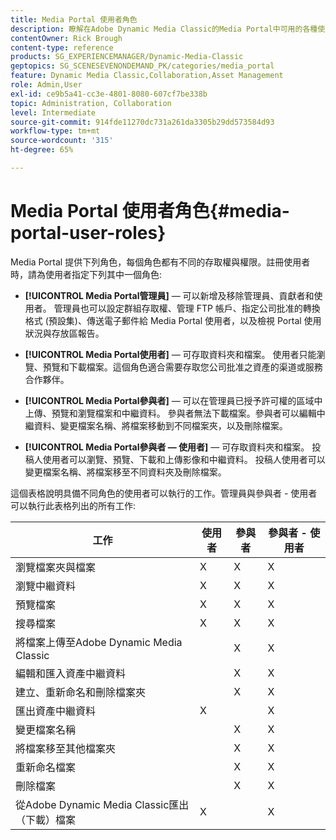 ```yaml
---
title: Media Portal 使用者角色
description: 瞭解在Adobe Dynamic Media Classic的Media Portal中可用的各種使用者角色。
contentOwner: Rick Brough
content-type: reference
products: SG_EXPERIENCEMANAGER/Dynamic-Media-Classic
geptopics: SG_SCENESEVENONDEMAND_PK/categories/media_portal
feature: Dynamic Media Classic,Collaboration,Asset Management
role: Admin,User
exl-id: ce9b5a41-cc3e-4801-8080-607cf7be338b
topic: Administration, Collaboration
level: Intermediate
source-git-commit: 914fde11270dc731a261da3305b29dd573584d93
workflow-type: tm+mt
source-wordcount: '315'
ht-degree: 65%

---
```


# Media Portal 使用者角色{#media-portal-user-roles}

Media Portal 提供下列角色，每個角色都有不同的存取權與權限。註冊使用者時，請為使用者指定下列其中一個角色:

* **[!UICONTROL Media Portal管理員]**  — 可以新增及移除管理員、貢獻者和使用者。 管理員也可以設定群組存取權、管理 FTP 帳戶、指定公司批准的轉換格式 (預設集)、傳送電子郵件給 Media Portal 使用者，以及檢視 Portal 使用狀況與存放區報告。

* **[!UICONTROL Media Portal使用者]**  — 可存取資料夾和檔案。 使用者只能瀏覽、預覽和下載檔案。這個角色適合需要存取您公司批准之資產的渠道或服務合作夥伴。

* **[!UICONTROL Media Portal參與者]**  — 可以在管理員已授予許可權的區域中上傳、預覽和瀏覽檔案和中繼資料。 參與者無法下載檔案。參與者可以編輯中繼資料、變更檔案名稱、將檔案移動到不同檔案夾，以及刪除檔案。

* **[!UICONTROL Media Portal參與者 — 使用者]**  — 可存取資料夾和檔案。 投稿人使用者可以瀏覽、預覽、下載和上傳影像和中繼資料。 投稿人使用者可以變更檔案名稱、將檔案移至不同資料夾及刪除檔案。

這個表格說明具備不同角色的使用者可以執行的工作。管理員與參與者 - 使用者可以執行此表格列出的所有工作:

| 工作 | 使用者 | 參與者 | 參與者 - 使用者 |
| --- | --- | --- | --- |
| 瀏覽檔案夾與檔案 | X | X | X |
| 瀏覽中繼資料 | X | X | X |
| 預覽檔案 | X | X | X |
| 搜尋檔案 | X | X | X |
| 將檔案上傳至Adobe Dynamic Media Classic | | X | X |
| 編輯和匯入資產中繼資料 | | X | X |
| 建立、重新命名和刪除檔案夾 | | X | X |
| 匯出資產中繼資料 | X | | X |
| 變更檔案名稱 | | X | X |
| 將檔案移至其他檔案夾 | | X | X |
| 重新命名檔案 | | X | X |
| 刪除檔案 | | X | X |
| 從Adobe Dynamic Media Classic匯出（下載）檔案 | X | | X |
